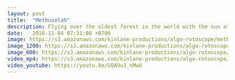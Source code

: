 ```yaml
---
layout: post
title:  "Methuselah"
description: Flying over the oldest forest in the world with the sun at your back.
date:   2016-11-04 07:31:00 +0700
image: https://s3.amazonaws.com/kinlane-productions/algo-rotoscope/methuselah/methuselah-still.jpg
image_1200: https://s3.amazonaws.com/kinlane-productions/algo-rotoscope/methuselah/methuselah-still-1200.png
image_600: https://s3.amazonaws.com/kinlane-productions/algo-rotoscope/methuselah/methuselah-still-600.png
video_mp4: https://s3.amazonaws.com/kinlane-productions/algo-rotoscope/methuselah/methuselah-publish.mp4
video_youtube: https://youtu.be/UQA9u3_nMwU
---
```

